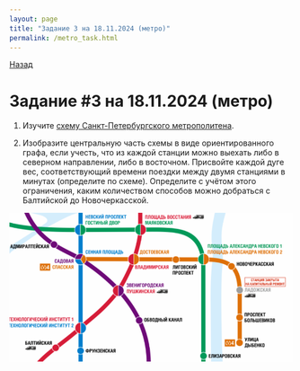 ```yaml
---
layout: page
title: "Задание 3 на 18.11.2024 (метро)"
permalink: /metro_task.html
---
```


[Назад](/10b2024.html)

# Задание #3 на 18.11.2024 (метро)

1. Изучите [схему Санкт-Петербургского метрополитена](https://metro.spb.ru/map/route.html).

2. Изобразите центральную часть схемы в виде ориентированного графа, если учесть, что из каждой станции можно выехать либо в северном направлении, либо в восточном. Присвойте каждой дуге вес, соответствующий времени поездки между двумя станциями в минутах (определите по схеме). Определите с учётом этого ограничения, каким количеством способов можно добраться с Балтийской до Новочеркасской.

![](images/metro.png)